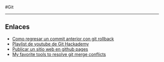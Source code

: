 #Git

------
## Enlaces

* [Como regresar un commit anterior con git rollback](https://anexsoft.com/como-regresar-un-commit-anterior-con-git-rollback)
* [Playlist de youtube de Git Hackademy](https://youtube.com/playlist?list=PLpXy35EjKnbSk-x2bmFxz-47yumNDjfQr)
* [Publicar un sitio web en github pages](https://medium.com/@aarnlpezsosa/publicar-un-sitio-web-en-github-pages-b75f60a39207)
* [My favorite tools to resolve git merge conflicts](https://blog.xoxzo.com/2019/03/29/my-favorite-tools-to-resolve-git-merge-conflicts/)
